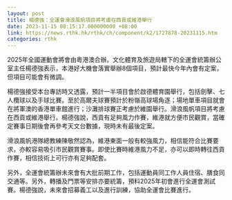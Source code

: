 ```yaml
---
layout: post
title: 楊德強：全運會滑浪風帆項目將考慮在西貢或維港舉行
date: 2023-11-15 08:15:17.000000000 +08:00
link: https://news.rthk.hk/rthk/ch/component/k2/1727878-20231115.htm
categories: rthk
---
```


2025年全國運動會將會由粵港澳合辦。文化體育及旅遊局轄下的全運會統籌辦公室主任楊德強表示，本港好大機會落實舉辦8個項目，預計最快今年內會有定案，但項目可能會有微調。

楊德強接受本台專訪時又透露，預計一半項目會於啟德體育園舉行，包括劍擊、七人欖球以及手球比賽。至於高爾夫球賽預計於粉嶺高球場角逐；場地單車項目就會在將軍澳的香港單車館進行；沙灘排球賽正考慮於維園舉行。滑浪風帆項目將考慮在西貢或維港舉行。楊德強說，西貢有足夠風力作賽，維港就方便巿民觀賞，當確定賽事日期後會再參考天文台數據，現時未有最後定案。

滑浪風帆港隊總教練陳敬然認為，維港東面一般有較強風力，相信能符合比賽要求，亦較容易吸引市民觀賞賽事。即使比賽時維港風力不足，亦可以即時轉往西貢作賽，相信技術上可行亦有足夠配套。

另外，全運會統籌辦未來會有大批前期工作，包括運動員同工作人員住宿、膳食同交通等。另外，轉播及門票等安排亦要統籌，預料2025年初會進行全運會測試賽。楊德強說，未來會招募義工以及進行訓練，協助全運會比賽進行。
